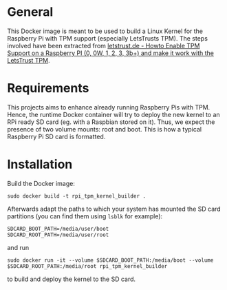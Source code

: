 # General

This Docker image is meant to be used to build a Linux Kernel for the Raspberry Pi with TPM support (especially LetsTrusts TPM). The steps involved have been extracted from [letstrust.de - Howto Enable TPM Support on a Raspberry PI (0, 0W, 1, 2, 3, 3b+) and make it work with the LetsTrust TPM](https://letstrust.de/archives/9-Howto-Enable-TPM-Support-on-a-Raspberry-PI-0,-0W,-1,-2,-3,-3b+-and-make-it-work-with-the-LetsTrust-TPM.html).

# Requirements

This projects aims to enhance already running Raspberry Pis with TPM. Hence, the runtime Docker container will try to deploy the new kernel to an RPi ready SD card (eg. with a Raspbian stored on it).
Thus, we expect the presence of two volume mounts: root and boot. This is how a typical Raspberry Pi SD card is formatted.

# Installation

Build the Docker image:

    sudo docker build -t rpi_tpm_kernel_builder .

Afterwards adapt the paths to which your system has mounted the SD card partitions (you can find them using `lsblk` for example):

    SDCARD_BOOT_PATH=/media/user/boot
    SDCARD_ROOT_PATH=/media/user/root

and run

    sudo docker run -it --volume $SDCARD_BOOT_PATH:/media/boot --volume $SDCARD_ROOT_PATH:/media/root rpi_tpm_kernel_builder
    
to build and deploy the kernel to the SD card.
